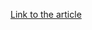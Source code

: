 [Link to the article](https://thehackernews.com/2025/01/google-project-zero-researcher-uncovers.html)
